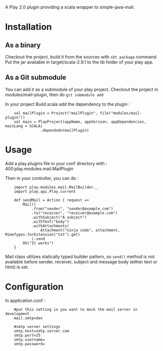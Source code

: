 A Play 2.0 plugin providing a scala wrapper to simple-java-mail.

Installation
============

As a binary
-----------

Checkout the project, build it from the sources with `sbt package` command.
Put the jar available in target/scala-2.9.1 to the lib folder of your play app.

As a Git submodule
------------------
You can add it as a submodule of your play project.
Checkout the project in modules/mail-plugin, then do `git submodule add`

In your project Build.scala add the dependency to the plugin :

        val mailPlugin = Project("mailPlugin", file("modules/mail-plugin"))
        val main = PlayProject(appName, appVersion, appDependencies, mainLang = SCALA)
                    .dependsOn(mailPlugin)


Usage
=====

Add a play.plugins file in your conf directory with :
        400:play.modules.mail.MailPlugin

Then in your controller, you can do :

        import play.modules.mail.MailBuilder._
        import play.api.Play.current

        def sendMail = Action { request =>
            Mail()
                .from("sender", "sender@example.com")
                .to("receiver", "receiver@example.com")
                .withSubject("A subject")
                .withText("body")
                .withAttachments(
                    Attachment("ninja code", attachment, MimeTypes.forExtension("txt").get)
                ).send
            Ok("It works")
        }

Mail class utilizes statically typed builder pattern, so `send()` method is not available before sender, receiver,
subject and message body (either text or html) is set.

Configuration
=============
In application.conf :

        #put this setting in you want to mock the mail server in development
        mail.smtp=dev

        #smtp server settings
        smtp.host=smtp.server.com
        smtp.port=25
        smtp.username=
        smtp.password=


